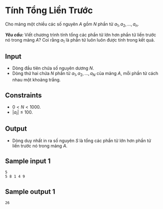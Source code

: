 # Tính Tổng Liền Trước

Cho mảng một chiều các số nguyên $A$ gồm $N$ phần tử $a_1, a_2, \dots, a_n$.

***Yêu cầu:*** Viết chương trình tính tổng các phần tử lớn hơn phần tử liền trước nó trong mảng $A?$ Coi rằng $a_1$ là phần tử luôn luôn được tính trong kết quả.

## Input

- Dòng đầu tiên chứa số nguyên dương $N$.
- Dòng thứ hai chứa $N$ phần tử $a_1, a_2, \dots, a_N$ của mảng $A,$ mỗi phần tử cách nhau một khoảng trắng.

## Constraints

- $0 < N < 1000$.
- $|a_i| \le 100$.

## Output

- Dòng duy nhất in ra số nguyên $S$ là tổng các phần tử lớn hơn phần tử liền trước nó trong mảng $A$.

## Sample input 1

```
5
5 8 1 4 9
```

## Sample output 1

```
26
```